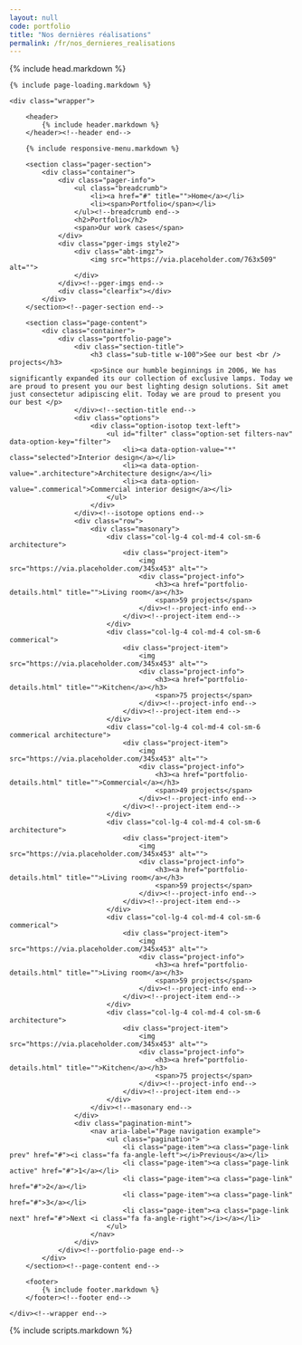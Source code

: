 ```yaml
---
layout: null
code: portfolio
title: "Nos dernières réalisations"
permalink: /fr/nos_dernieres_realisations
---
```

<html lang="en">
{% include head.markdown %}

<body>

	{% include page-loading.markdown %}

	<div class="wrapper">
			
		<header>
			{% include header.markdown %}
		</header><!--header end-->

		{% include responsive-menu.markdown %}

		<section class="pager-section">
			<div class="container">
				<div class="pager-info">
					<ul class="breadcrumb">
						<li><a href="#" title="">Home</a></li>
						<li><span>Portfolio</span></li>
					</ul><!--breadcrumb end-->
					<h2>Portfolio</h2>
					<span>Our work cases</span>
				</div>
				<div class="pger-imgs style2">
					<div class="abt-imgz">
						<img src="https://via.placeholder.com/763x509" alt="">
					</div>
				</div><!--pger-imgs end-->
				<div class="clearfix"></div>
			</div>
		</section><!--pager-section end-->

		<section class="page-content">
			<div class="container">
				<div class="portfolio-page">
					<div class="section-title">
						<h3 class="sub-title w-100">See our best <br /> projects</h3>
						<p>Since our humble beginnings in 2006, We has significantly expanded its our collection of exclusive lamps. Today we are proud to present you our best lighting design solutions. Sit amet just consectetur adipiscing elit. Today we are proud to present you our best </p>
					</div><!--section-title end-->
					<div class="options">
						<div class="option-isotop text-left">
							<ul id="filter" class="option-set filters-nav" data-option-key="filter">
								<li><a data-option-value="*" class="selected">Interior design</a></li>
								<li><a data-option-value=".architecture">Architecture design</a></li>
								<li><a data-option-value=".commerical">Commercial interior design</a></li>
							</ul>
						</div>
					</div><!--isotope options end-->
					<div class="row">
						<div class="masonary">
							<div class="col-lg-4 col-md-4 col-sm-6 architecture">
								<div class="project-item">
									<img src="https://via.placeholder.com/345x453" alt="">
									<div class="project-info">
										<h3><a href="portfolio-details.html" title="">Living room</a></h3>
										<span>59 projects</span>
									</div><!--project-info end-->
								</div><!--project-item end-->
							</div>
							<div class="col-lg-4 col-md-4 col-sm-6 commerical">
								<div class="project-item">
									<img src="https://via.placeholder.com/345x453" alt="">
									<div class="project-info">
										<h3><a href="portfolio-details.html" title="">Kitchen</a></h3>
										<span>75 projects</span>
									</div><!--project-info end-->
								</div><!--project-item end-->
							</div>
							<div class="col-lg-4 col-md-4 col-sm-6 commerical architecture">
								<div class="project-item">
									<img src="https://via.placeholder.com/345x453" alt="">
									<div class="project-info">
										<h3><a href="portfolio-details.html" title="">Commercial</a></h3>
										<span>49 projects</span>
									</div><!--project-info end-->
								</div><!--project-item end-->
							</div>
							<div class="col-lg-4 col-md-4 col-sm-6 architecture">
								<div class="project-item">
									<img src="https://via.placeholder.com/345x453" alt="">
									<div class="project-info">
										<h3><a href="portfolio-details.html" title="">Living room</a></h3>
										<span>59 projects</span>
									</div><!--project-info end-->
								</div><!--project-item end-->
							</div>
							<div class="col-lg-4 col-md-4 col-sm-6 commerical">
								<div class="project-item">
									<img src="https://via.placeholder.com/345x453" alt="">
									<div class="project-info">
										<h3><a href="portfolio-details.html" title="">Living room</a></h3>
										<span>59 projects</span>
									</div><!--project-info end-->
								</div><!--project-item end-->
							</div>
							<div class="col-lg-4 col-md-4 col-sm-6 architecture">
								<div class="project-item">
									<img src="https://via.placeholder.com/345x453" alt="">
									<div class="project-info">
										<h3><a href="portfolio-details.html" title="">Kitchen</a></h3>
										<span>75 projects</span>
									</div><!--project-info end-->
								</div><!--project-item end-->
							</div>
						</div><!--masonary end-->
					</div>
					<div class="pagination-mint">
						<nav aria-label="Page navigation example">
							<ul class="pagination">
						    	<li class="page-item"><a class="page-link prev" href="#"><i class="fa fa-angle-left"></i>Previous</a></li>
						    	<li class="page-item"><a class="page-link active" href="#">1</a></li>
						    	<li class="page-item"><a class="page-link" href="#">2</a></li>
						    	<li class="page-item"><a class="page-link" href="#">3</a></li>
						    	<li class="page-item"><a class="page-link next" href="#">Next <i class="fa fa-angle-right"></i></a></li>
						  	</ul>
						</nav>
					</div>
				</div><!--portfolio-page end-->
			</div>
		</section><!--page-content end-->

		<footer>
			{% include footer.markdown %}
		</footer><!--footer end-->

	</div><!--wrapper end-->



{% include scripts.markdown %}

</body>

</html>